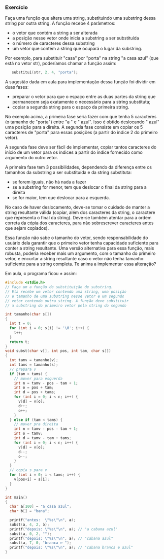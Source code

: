 ### Exercício

Faça uma função que altera uma string, substituindo uma substring dessa string por outra string.
A função recebe 4 parâmetros:
- o vetor que contém a string a ser alterada
- a posição nesse vetor onde inicia a substring a ser substituída
- o número de caracteres dessa substring
- um vetor que contém a string que ocupará o lugar da substring.

Por exemplo, para substituir "casa" por "porta" na string "a casa azul" (que está no vetor str), poderíamos chamar a função assim:
```c
   substitui(str, 2, 4, "porta");
```

A sugestão dada em aula para implementação dessa função foi dividir em duas fases:
- preparar o vetor para que o espaço entre as duas partes da string que permanecem seja exatamente o necessário para a string substituta;
- copiar a segunda string para o espaço da primeira string.

No exemplo acima, a primeira fase seria fazer com que tenha 5 caracteres (o tamanho de "porta") entre "a " e " azul". Isso é obtido deslocando " azul" uma posição para a direita.
A segunda fase consiste em copiar os 5 caracteres de "porta" para essas posições (a partir do índice 2 do primeiro vetor).

A segunda fase deve ser fácil de implementar, copiar tantos caracteres do início de um vetor para os índices a partir do índice fornecido como argumento do outro vetor.

A primeira fase tem 3 possibilidades, dependendo da diferença entre os tamanhos da substring a ser substituída e da string substituta:
- se forem iguais, não há nada a fazer
- se a substring for menor, tem que deslocar o final da string para a direita
- se for maior, tem que deslocar para a esquerda.

No caso de haver deslocamento, deve-se tomar o cuidado de manter a string resultante válida (copiar, além dos caracteres da string, o caractere que representa o final da string). Deve-se também atentar para a ordem correta da cópia dos caracteres, para não sobrescrever caracteres antes que sejam copiados).

Essa função não sabe o tamanho do vetor, sendo responsabilidade do usuário dela garantir que o primeiro vetor tenha capacidade suficiente para conter a string resultante.
Uma versão alternativa para essa função, mais robusta, poderia receber mais um argumento, com o tamanho do primeiro vetor, e encurtar a string resultante caso o vetor não tenha tamanho suficiente para a string completa. Te anima a implementar essa alteração?

Em aula, o programa ficou ± assim:
```c
#include <stdio.h>
// Faça um a função de substituição de substring.
// Ela recebe um vetor contendo uma string, uma posição
// e tamanho de uma substring nesse vetor e um segundo
// vetor contendo outra string. A função deve substituir
// a substring do primeiro vetor pela string do segundo

int tamanho(char s[])
{
  int t = 0;
  for (int i = 0; s[i] != '\0'; i++) {
    t++;
  }
  return t;
}
void subst(char v[], int pos, int tam, char s[])
{
  int tamv = tamanho(v);
  int tams = tamanho(s);
  // prepara v
  if (tam > tams) {
    // mover para esquerda
    int n = tamv - pos - tam + 1;
    int o = pos + tam;
    int d = pos + tams;
    for (int i = 0; i < n; i++) {
      v[d] = v[o];
      d++;
      o++;
    }
  } else if (tam < tams) {
    // mover pra direita
    int n = tamv - pos - tam + 1;
    int o = tamv;
    int d = tamv - tam + tams;
    for (int i = 0; i < n; i++) {
      v[d] = v[o];
      d--;
      o--;
    }
  }
  // copia s para v
  for (int i = 0; i < tams; i++) {
    v[pos+i] = s[i];
  }
}

int main()
{
  char a[100] = "a casa azul";
  char b[] = "bana";

  printf("antes:  \"%s\"\n", a);
  subst(a, 4, 2, b);
  printf("depois: \"%s\"\n", a); // "a cabana azul"
  subst(a, 0, 2, "");
  printf("depois: \"%s\"\n", a); // "cabana azul"
  subst(a, 7, 0, "branca e ");
  printf("depois: \"%s\"\n", a); // "cabana branca e azul"
}
```
